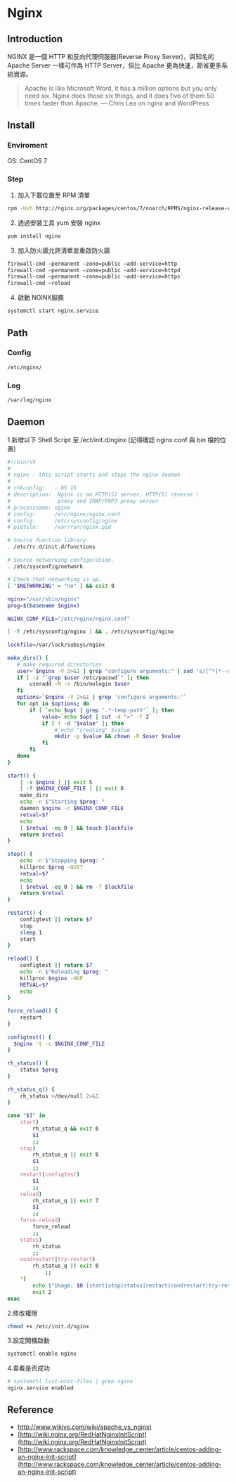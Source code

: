 # Nginx

## Introduction

NGINX 是一個 HTTP 和反向代理伺服器(Reverse Proxy Server)，與知名的 Apache Server 一樣可作為 HTTP Server，但比 Apache 更為快速，節省更多系統資源。

> Apache is like Microsoft Word, it has a million options but you only need six. Nginx does those six things, and it does five of them 50 times faster than Apache. — Chris Lea on nginx and WordPress

## Install

### Enviroment

OS: CentOS 7

### Step

1. 加入下載位置至 RPM 清單
```bash
rpm -Uvh http://nginx.org/packages/centos/7/noarch/RPMS/nginx-release-centos-7-0.el7.ngx.noarch.rpm
```

2. 透過安裝工具 yum 安裝 nginx
```bash
yum install nginx
```

3. 加入防火牆允許清單並重啟防火牆
```bash
firewall-cmd –permanent –zone=public –add-service=http
firewall-cmd –permanent –zone=public –add-service=httpd
firewall-cmd –permanent –zone=public –add-service=https
firewall-cmd –reload
```

4. 啟動 NGINX服務
```bash
systemctl start nginx.service
```

## Path

### Config

```bash
/etc/nginx/
```

### Log

```bash
/var/log/nginx
```

## Daemon

1.新增以下 Shell Script 至 /ect/init.d/nginx (記得確認 nginx.conf 與 bin 檔的位置)

```bash
#!/bin/sh
#
# nginx - this script starts and stops the nginx daemon
#
# chkconfig:   - 85 15 
# description:  Nginx is an HTTP(S) server, HTTP(S) reverse \
#               proxy and IMAP/POP3 proxy server
# processname: nginx
# config:      /etc/nginx/nginx.conf
# config:      /etc/sysconfig/nginx
# pidfile:     /var/run/nginx.pid
 
# Source function library.
. /etc/rc.d/init.d/functions
 
# Source networking configuration.
. /etc/sysconfig/network
 
# Check that networking is up.
[ "$NETWORKING" = "no" ] && exit 0
 
nginx="/usr/sbin/nginx"
prog=$(basename $nginx)
 
NGINX_CONF_FILE="/etc/nginx/nginx.conf"
 
[ -f /etc/sysconfig/nginx ] && . /etc/sysconfig/nginx
 
lockfile=/var/lock/subsys/nginx
 
make_dirs() {
   # make required directories
   user=`$nginx -V 2>&1 | grep "configure arguments:" | sed 's/[^*]*--user=\([^ ]*\).*/\1/g' -`
   if [ -z "`grep $user /etc/passwd`" ]; then
       useradd -M -s /bin/nologin $user
   fi
   options=`$nginx -V 2>&1 | grep 'configure arguments:'`
   for opt in $options; do
       if [ `echo $opt | grep '.*-temp-path'` ]; then
           value=`echo $opt | cut -d "=" -f 2`
           if [ ! -d "$value" ]; then
               # echo "creating" $value
               mkdir -p $value && chown -R $user $value
           fi
       fi
   done
}
 
start() {
    [ -x $nginx ] || exit 5
    [ -f $NGINX_CONF_FILE ] || exit 6
    make_dirs
    echo -n $"Starting $prog: "
    daemon $nginx -c $NGINX_CONF_FILE
    retval=$?
    echo
    [ $retval -eq 0 ] && touch $lockfile
    return $retval
}
 
stop() {
    echo -n $"Stopping $prog: "
    killproc $prog -QUIT
    retval=$?
    echo
    [ $retval -eq 0 ] && rm -f $lockfile
    return $retval
}
 
restart() {
    configtest || return $?
    stop
    sleep 1
    start
}
 
reload() {
    configtest || return $?
    echo -n $"Reloading $prog: "
    killproc $nginx -HUP
    RETVAL=$?
    echo
}
 
force_reload() {
    restart
}
 
configtest() {
  $nginx -t -c $NGINX_CONF_FILE
}
 
rh_status() {
    status $prog
}
 
rh_status_q() {
    rh_status >/dev/null 2>&1
}
 
case "$1" in
    start)
        rh_status_q && exit 0
        $1
        ;;
    stop)
        rh_status_q || exit 0
        $1
        ;;
    restart|configtest)
        $1
        ;;
    reload)
        rh_status_q || exit 7
        $1
        ;;
    force-reload)
        force_reload
        ;;
    status)
        rh_status
        ;;
    condrestart|try-restart)
        rh_status_q || exit 0
            ;;
    *)
        echo $"Usage: $0 {start|stop|status|restart|condrestart|try-restart|reload|force-reload|configtest}"
        exit 2
esac
```

2.修改權限
```bash
chmod +x /etc/init.d/nginx
```

3.設定開機啟動
```bash
systemctl enable nginx
```

4.查看是否成功
```bash
# systemctl list-unit-files | grep nginx
nginx.service enabled
```

## Reference

* [http://www.wikivs.com/wiki/apache_vs_nginx)](http://www.wikivs.com/wiki/apache_vs_nginx)
* [http://wiki.nginx.org/RedHatNginxInitScript](http://wiki.nginx.org/RedHatNginxInitScript)
* [http://www.rackspace.com/knowledge_center/article/centos-adding-an-nginx-init-script](http://www.rackspace.com/knowledge_center/article/centos-adding-an-nginx-init-script)